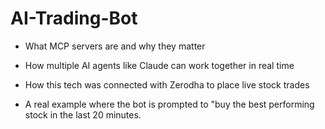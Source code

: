 # AI-Trading-Bot
- What MCP servers are and why they matter
  
- How multiple AI agents like Claude can work together in real time
  
- How this tech was connected with Zerodha to place live stock trades
  
- A real example where the bot is prompted to "buy the best performing stock in the last 20 minutes.

